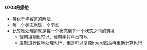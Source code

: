 #### 0703的感想

- 类似于华容道的解法
- 每一个状态就是一个节点
- 比较难处理的就是每一个状态到下一个状态之间的转换
  - 使用进制也可以，使用字符串也可以
  - 进制进行数学处理也行，但是可以复原board然后再重新计算也行
